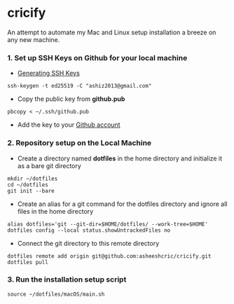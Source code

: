 # cricify
An attempt to automate my Mac and Linux setup installation a breeze on any new machine.

### 1. Set up SSH Keys on Github for your local machine 

- [Generating SSH Keys](https://docs.github.com/en/authentication/connecting-to-github-with-ssh/generating-a-new-ssh-key-and-adding-it-to-the-ssh-agent?platform=mac)
```
ssh-keygen -t ed25519 -C "ashiz2013@gmail.com"
```
- Copy the public key from **github.pub**
```
pbcopy < ~/.ssh/github.pub
```
- Add the key to your [Github account](https://github.com/settings/keys)

### 2. Repository setup on the Local Machine
- Create a directory named **dotfiles** in the home directory and initialize it as a bare git directory
```
mkdir ~/dotfiles
cd ~/dotfiles
git init --bare
```
- Create an alias for a git command for the dotfiles directory and ignore all files in the home directory
```
alias dotfiles='git --git-dir=$HOME/dotfiles/ --work-tree=$HOME'
dotfiles config --local status.showUntrackedFiles no
```
- Connect the git directory to this remote directory
```
dotfiles remote add origin git@github.com:asheeshcric/cricify.git
dotfiles pull
```

### 3. Run the installation setup script
```
source ~/dotfiles/macOS/main.sh
```
